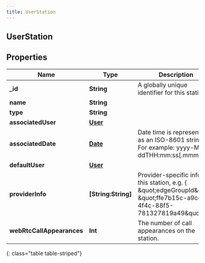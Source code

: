 ```yaml
---
title: UserStation
---
```

## UserStation

## Properties

|Name | Type | Description | Notes|
|------------ | ------------- | ------------- | -------------|
| **_id** | **String** | A globally unique identifier for this station | [optional] |
| **name** | **String** |  | [optional] |
| **type** | **String** |  | [optional] |
| **associatedUser** | [**User**](User.html) |  | [optional] |
| **associatedDate** | [**Date**](Date.html) | Date time is represented as an ISO-8601 string. For example: yyyy-MM-ddTHH:mm:ss[.mmm]Z | [optional] |
| **defaultUser** | [**User**](User.html) |  | [optional] |
| **providerInfo** | **[String:String]** | Provider-specific info for this station, e.g. { \&quot;edgeGroupId\&quot;: \&quot;ffe7b15c-a9cc-4f4c-88f5-781327819a49\&quot; } | [optional] |
| **webRtcCallAppearances** | **Int** | The number of call appearances on the station. | [optional] |
{: class="table table-striped"}



